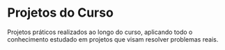 # Projetos do Curso

Projetos práticos realizados ao longo do curso, aplicando todo o conhecimento estudado em projetos que visam resolver problemas reais.